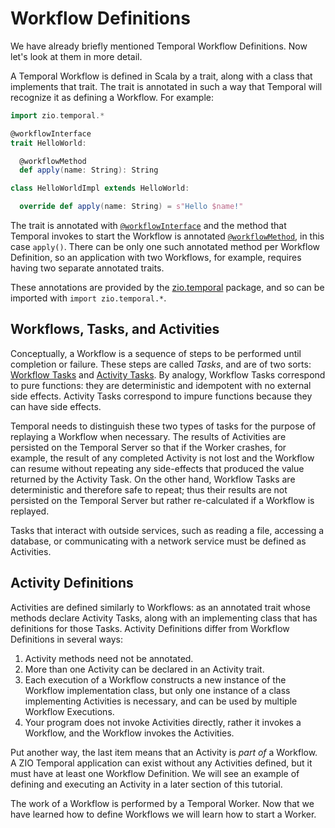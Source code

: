 # Workflow Definitions

We have already briefly mentioned Temporal Workflow Definitions.
Now let's look at them in more detail.

A Temporal Workflow is defined in Scala by a trait, along with a class that implements that trait.  The trait is annotated in such a way that Temporal will recognize it as defining a Workflow.  For example:

```scala
import zio.temporal.*

@workflowInterface
trait HelloWorld:

  @workflowMethod
  def apply(name: String): String

class HelloWorldImpl extends HelloWorld:

  override def apply(name: String) = s"Hello $name!"
```

The trait is annotated with [`@workflowInterface`](https://www.javadoc.io/doc/io.temporal/temporal-sdk/latest/io/temporal/workflow/WorkflowInterface.html) and the method that Temporal invokes to start the Workflow is annotated [`@workflowMethod`](https://www.javadoc.io/doc/io.temporal/temporal-sdk/latest/io/temporal/workflow/WorkflowMethod.html), in this case `apply()`.  There can be only one such annotated method per Workflow Definition, so an application with two Workflows, for example, requires having two separate annotated traits.

These annotations are provided by the [zio.temporal](https://zio-temporal.vhonta.dev/api/zio/temporal/) package, and so can be imported with `import zio.temporal.*`.

## Workflows, Tasks, and Activities

Conceptually, a Workflow is a sequence of steps to be performed until completion or failure.  These steps are called _Tasks_, and are of two sorts: [Workflow Tasks](https://docs.temporal.io/workers#workflow-task) and [Activity Tasks](https://docs.temporal.io/workers#activity-task).  By analogy, Workflow Tasks correspond to pure functions: they are deterministic and idempotent with no external side effects.  Activity Tasks correspond to impure functions because they can have side effects.

Temporal needs to distinguish these two types of tasks for the purpose of replaying a Workflow when necessary.  The results of Activities are persisted on the Temporal Server so that if the Worker crashes, for example, the result of any completed Activity is not lost and the Workflow can resume without repeating any side-effects that produced the value returned by the Activity Task.  On the other hand, Workflow Tasks are deterministic and therefore safe to repeat; thus their results are not persisted on the Temporal Server but rather re-calculated if a Workflow is replayed.

Tasks that interact with outside services, such as reading a file, accessing a database, or communicating with a network service must be defined as Activities.

## Activity Definitions

Activities are defined similarly to Workflows: as an annotated trait whose methods declare Activity Tasks, along with an implementing class that has definitions for those Tasks.  Activity Definitions differ from Workflow Definitions in several ways:

1. Activity methods need not be annotated.
1. More than one Activity can be declared in an Activity trait.
1. Each execution of a Workflow constructs a new instance of the Workflow implementation class, but only one instance of a class implementing Activities is necessary, and can be used by multiple Workflow Executions.
1. Your program does not invoke Activities directly, rather it invokes a Workflow, and the Workflow invokes the Activities.

Put another way, the last item means that an Activity is _part of_ a Workflow.  A ZIO Temporal application can exist without any Activities defined, but it must have at least one Workflow Definition.  We will see an example of defining and executing an Activity in a later section of this tutorial.

The work of a Workflow is performed by a Temporal Worker.  Now that we have learned how to define Workflows we will learn how to start a Worker.
